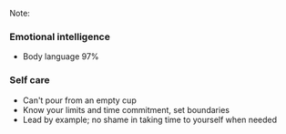 Note:

### Emotional intelligence
+ Body language 97%

### Self care
+ Can't pour from an empty cup
+ Know your limits and time commitment, set boundaries
+ Lead by example; no shame in taking time to yourself when needed
